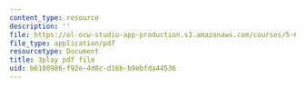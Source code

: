 ```yaml
---
content_type: resource
description: ''
file: https://ol-ocw-studio-app-production.s3.amazonaws.com/courses/5-60-thermodynamics-kinetics-spring-2008/b6180986f92e4d8cd16bb9ebfda44536_DZ138JSpoxQ.pdf
file_type: application/pdf
resourcetype: Document
title: 3play pdf file
uid: b6180986-f92e-4d8c-d16b-b9ebfda44536
---
```

